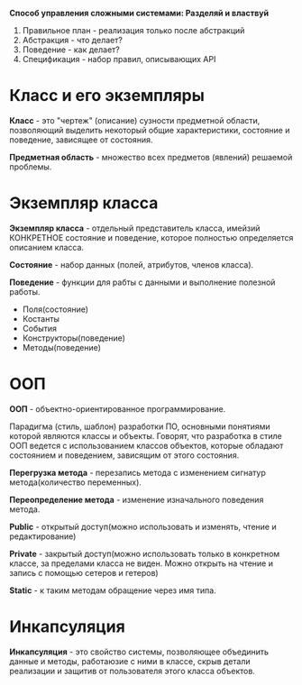 **Способ управления сложными системами: Разделяй и властвуй**
1. Правильное план - реализация только после абстракций
2. Абстракция - что делает?
3. Поведение - как делает?
4. Спецификация - набор правил, описывающих API

# Класс и его экземпляры
**Класс** - это "чертеж" (описание) сузности предметной области, позволяющий выделить некоторый общие характеристики, состояние и поведение, зависящее от состояния.

**Предметная область** - множество всех предметов (явлений) решаемой проблемы.

# Экземпляр класса

**Экземпляр класса** - отдельный представитель класса, имейзий КОНКРЕТНОЕ состояние и поведение, которое полностью определяется описанием класса.

**Состояние** - набор данных (полей, атрибутов, членов класса).

**Поведение** - функции для рабты с данными и выполнение полезной работы.

* Поля(состояние)
* Костанты
* События
* Конструкторы(поведение)
* Методы(поведение)

# ООП
**ООП** - объектно-ориентированное программирование.

Парадигма (стиль, шаблон) разработки ПО, основными понятиями которой являются классы и объекты. 
Говорят, что разработка в стиле ООП ведется с использованием классов объектов, которые обладают состоянием и поведением, зависящим от этого состояния.

**Перегрузка метода** - перезапись метода с изменением сигнатур метода(количество переменных).

**Переопределение метода** - изменение изначального поведения метода.

**Public** - открытый доступ(можно использовать и изменять, чтение и редактирование)

**Private** - закрытый доступ(можно использовать только в конкретном классе, за пределами класса не виден. Можно открыть на чтение и запись с помощью сетеров и гетеров)

**Static** - к таким методам обращение через имя типа.

# Инкапсуляция
**Инкапсуляция** - это свойство системы, позволяющее объединить данные и методы, работаюзие с ними в классе, скрыв детали реализации и защитив от пользователя этого класса объектов.
